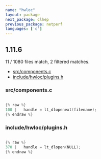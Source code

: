 ```yaml
---
name: "hwloc"
layout: package
next_package: clhep
previous_package: netperf
languages: ['c']
---
```

## 1.11.6
11 / 1080 files match, 2 filtered matches.

 - [src/components.c](#srccomponentsc)
 - [include/hwloc/plugins.h](#includehwlocpluginsh)

### src/components.c

```c

{% raw %}
100 |   handle = lt_dlopenext(filename);
{% endraw %}

```
### include/hwloc/plugins.h

```c

{% raw %}
370 |   handle = lt_dlopen(NULL);
{% endraw %}

```
